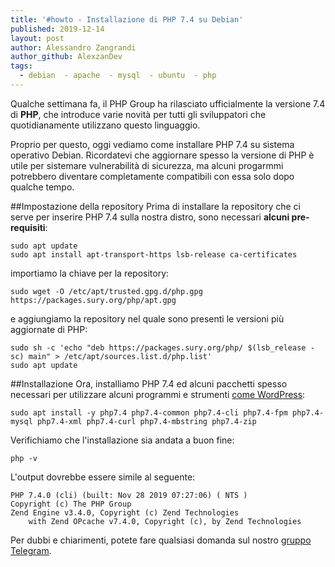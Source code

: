 ```yaml
---
title: '#howto - Installazione di PHP 7.4 su Debian'
published: 2019-12-14
layout: post
author: Alessandro Zangrandi
author_github: AlexzanDev
tags:
  - debian  - apache  - mysql  - ubuntu  - php
---
```

Qualche settimana fa, il PHP Group ha rilasciato ufficialmente la versione 7.4 di **PHP**, che introduce varie novità per tutti gli sviluppatori che quotidianamente utilizzano questo linguaggio.

Proprio per questo, oggi vediamo come installare PHP 7.4 su sistema operativo Debian. Ricordatevi che aggiornare spesso la versione di PHP è utile per sistemare vulnerabilità di sicurezza, ma alcuni progarmmi potrebbero diventare completamente compatibili con essa solo dopo qualche tempo.

##Impostazione della repository
Prima di installare la repository che ci serve per inserire PHP 7.4 sulla nostra distro, sono necessari **alcuni pre-requisiti**:

```
sudo apt update 
sudo apt install apt-transport-https lsb-release ca-certificates
```

importiamo la chiave per la repository:

```
sudo wget -O /etc/apt/trusted.gpg.d/php.gpg https://packages.sury.org/php/apt.gpg
```

e aggiungiamo la repository nel quale sono presenti le versioni più aggiornate di PHP:

```
sudo sh -c 'echo "deb https://packages.sury.org/php/ $(lsb_release -sc) main" > /etc/apt/sources.list.d/php.list'
sudo apt update
```

##Installazione
Ora, installiamo PHP 7.4 ed alcuni pacchetti spesso necessari per utilizzare alcuni programmi e strumenti <a href="https://linuxhub.it/articles/howto-installare-wordpress-via-apache-su-debian-ubuntu-e-derivate">come WordPress</a>:

```
sudo apt install -y php7.4 php7.4-common php7.4-cli php7.4-fpm php7.4-mysql php7.4-xml php7.4-curl php7.4-mbstring php7.4-zip
```

Verifichiamo che l'installazione sia andata a buon fine:

```
php -v
```

L'output dovrebbe essere simile al seguente:
```
PHP 7.4.0 (cli) (built: Nov 28 2019 07:27:06) ( NTS )
Copyright (c) The PHP Group
Zend Engine v3.4.0, Copyright (c) Zend Technologies
    with Zend OPcache v7.4.0, Copyright (c), by Zend Technologies
```

Per dubbi e chiarimenti, potete fare qualsiasi domanda sul nostro <a href="t.me/gentedilinux">gruppo Telegram</a>.